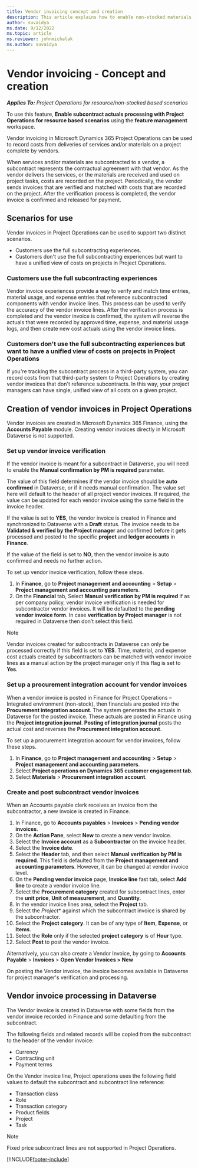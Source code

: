 ```yaml
---
title: Vendor invoicing concept and creation
description: This article explains how to enable non-stocked materials and pending vendor invoices.
author: suvaidya
ms.date: 9/12/2022
ms.topic: article
ms.reviewer: johnmichalak
ms.author: suvaidya
---
```


# Vendor invoicing - Concept and creation

_**Applies To:** Project Operations for resource/non-stocked based scenarios_

To use this feature, **Enable subcontract actuals processing with Project Operations for resource based scenarios** using the **feature management** workspace.

Vendor invoicing in Microsoft Dynamics 365 Project Operations can be used to record costs from deliveries of services and/or materials on a project complete by vendors.

When services and/or materials are subcontracted to a vendor, a subcontract represents the contractual agreement with that vendor. As the vendor delivers the services, or the materials are received and used on project tasks, costs are recorded on the project. Periodically, the vendor sends invoices that are verified and matched with costs that are recorded on the project. After the verification process is completed, the vendor invoice is confirmed and released for payment.

## Scenarios for use

Vendor invoices in Project Operations can be used to support two distinct scenarios.
 - Customers use the full subcontracting experiences.
 - Customers don't use the full subcontracting experiences but want to have a unified view of costs on projects in Project Operations.

### Customers use the full subcontracting experiences

Vendor invoice experiences provide a way to verify and match time entries, material usage, and expense entries that reference subcontracted components with vendor invoice lines. This process can be used to verify the accuracy of the vendor invoice lines. After the verification process is completed and the vendor invoice is confirmed, the system will reverse the actuals that were recorded by approved time, expense, and material usage logs, and then create new cost actuals using the vendor invoice lines.

### Customers don't use the full subcontracting experiences but want to have a unified view of costs on projects in Project Operations

If you're tracking the subcontract process in a third-party system, you can record costs from that third-party system to Project Operations by creating vendor invoices that don't reference subcontracts. In this way, your project managers can have single, unified view of all costs on a given project.

## Creation of vendor invoices in Project Operations

Vendor invoices are created in Microsoft Dynamics 365 Finance, using the **Accounts Payable** module. Creating vendor invoices directly in Microsoft Dataverse is not supported. 

### Set up vendor invoice verification 
If the vendor invoice is meant for a subcontract in Dataverse, you will need to enable the **Manual confirmation by PM is required** parameter.

The value of this field determines if the vendor invoice should be **auto confirmed** in Dataverse, or if it needs manual confirmation. The value set here will default to the header of all project vendor invoices. If required, the value can be updated for each vendor invoice using the same field in the invoice header. 

If the value is set to **YES**, the vendor invoice is created in Finance and synchronized to Dataverse with a **Draft** status. The invoice needs to be **Validated & verified by the Project manager** and confirmed before it gets processed and posted to the specific **project** and **ledger accounts** in **Finance**. 

If the value of the field is set to **NO**, then the vendor invoice is auto confirmed and needs no further action. 

To set up vendor invoice verification, follow these steps.

1.	In **Finance**, go to **Project management and accounting** > **Setup** > **Project management and accounting parameters**.
1.	On the **Financial** tab, Select **Manual verification by PM is required** if as per company policy, vendor invoice verification is needed for subcontractor vendor invoices. It will be defaulted to the **pending vendor invoice form**. In case **verification by Project manager** is not required in Dataverse then don’t select this field. 

>[!NOTE]
> Vendor invoices created for subcontracts in Dataverse can only be processed correctly if this field is set to **YES**. Time, material, and expense cost actuals created by subcontractors can be matched with vendor invoice lines as a manual action by the project manager only if this flag is set to **Yes**.

### Set up a procurement integration account for vendor invoices

When a vendor invoice is posted in Finance for Project Operations – Integrated environment (non-stock), then financials are posted into the **Procurement integration account**. The system generates the actuals in Dataverse for the posted invoice. These actuals are posted in Finance using the **Project integration journal**. **Posting of integration journal** posts the actual cost and reverses the **Procurement integration account**.

To set up a procurement integration account for vendor invoices, follow these steps.

1.	In **Finance**, go to **Project management and accounting** > **Setup** > **Project management and accounting parameters**.
1.	Select **Project operations on Dynamics 365 customer engagement tab**.
1.	Select **Materials** > **Procurement integration account**.

### Create and post subcontract vendor invoices

When an Accounts payable clerk receives an invoice from the subcontractor, a new invoice is created in Finance. 

1.	In Finance, go to **Accounts payables** > **Invoices** > **Pending vendor invoices**.
1.	On the **Action Pane**, select **New** to create a new vendor invoice.
1.	Select the **Invoice account** as a **Subcontractor** on the invoice header.
1.	Select the **Invoice date**.
1.	Select the **Header** tab, and then select **Manual verification by PM is required**. This field is defaulted from the **Project management and accounting parameters**. However, it can be changed at vendor invoice level.  
1.	On the **Pending vendor invoice** page, **Invoice line** fast tab, select **Add line** to create a vendor invoice line.
1.	Select the **Procurement category** created for subcontract lines, enter the **unit price**, **Unit of measurement**, and **Quantity**.
1.	In the vendor invoice lines area, select the **Project** tab.
1.	Select the *Project** against which the subcontract invoice is shared by the subcontractor.
1.	Select the **Project category**. It can be of any type of **Item**, **Expense**, or **Items**.
1.	Select the **Role** only if the selected **project category** is of **Hour** type. 
1.	Select **Post** to post the vendor invoice.

Alternatively, you can also create a Vendor Invoice, by going to **Accounts Payable** \> **Invoices** \> **Open Vendor Invoices \> New** 

On posting the Vendor invoice, the invoice becomes available in Dataverse for project manager's verification and processing. 

## Vendor invoice processing in Dataverse

The Vendor invoice is created in Dataverse with some fields from the vendor invoice recorded in Finance and some defaulting from the subcontract.  

The following fields and related records will be copied from the subcontract to the header of the vendor invoice:
- Currency
- Contracting unit
- Payment terms

On the Vendor invoice line, Project operations uses the following field values to default the subcontract and subcontract line reference:
- Transaction class
- Role
- Transaction category
- Product fields
- Project
- Task

>[!NOTE] 
>Fixed price subcontract lines are not supported in Project Operations.



[!INCLUDE[footer-include](../includes/footer-banner.md)]
